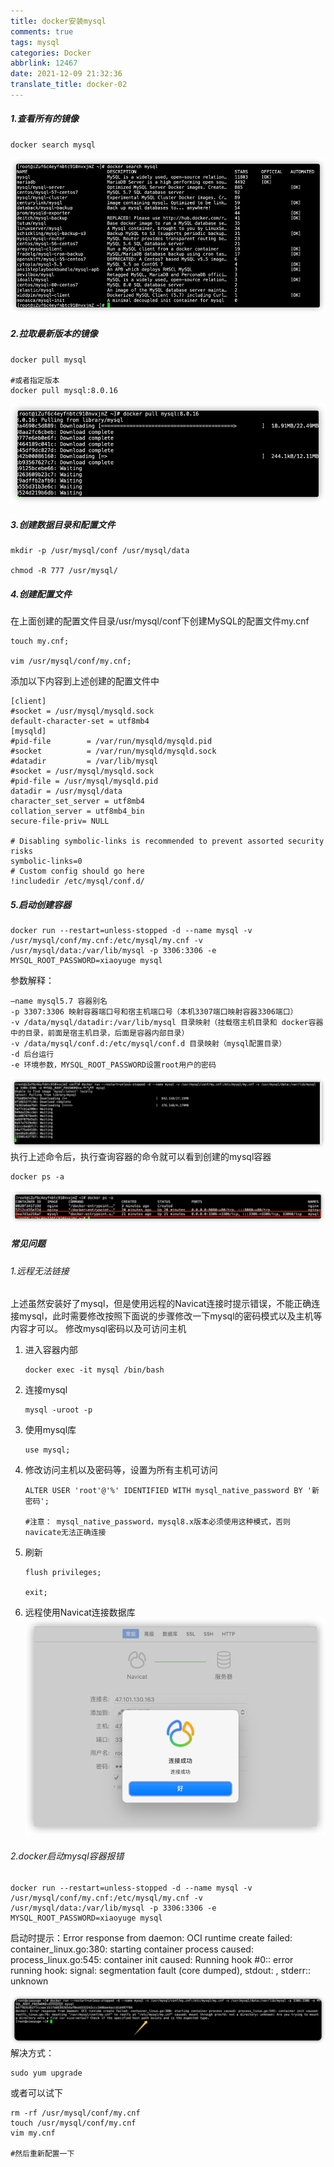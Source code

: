 ```yaml
---
title: docker安装mysql
comments: true
tags: mysql
categories: Docker
abbrlink: 12467
date: 2021-12-09 21:32:36
translate_title: docker-02
---
```

##### 1.查看所有的镜像
```shell
docker search mysql
```
![](./docker-mysql/1.png)
##### 2.拉取最新版本的镜像
```shell
docker pull mysql

#或者指定版本
docker pull mysql:8.0.16
```
![](./docker-mysql/2.png)

##### 3.创建数据目录和配置文件
```shell
mkdir -p /usr/mysql/conf /usr/mysql/data

chmod -R 777 /usr/mysql/
```
##### 4.创建配置文件
在上面创建的配置文件目录/usr/mysql/conf下创建MySQL的配置文件my.cnf
```shell
touch my.cnf;

vim /usr/mysql/conf/my.cnf;
```
添加以下内容到上述创建的配置文件中
```properties
[client]
#socket = /usr/mysql/mysqld.sock
default-character-set = utf8mb4
[mysqld]
#pid-file        = /var/run/mysqld/mysqld.pid
#socket          = /var/run/mysqld/mysqld.sock
#datadir         = /var/lib/mysql
#socket = /usr/mysql/mysqld.sock
#pid-file = /usr/mysql/mysqld.pid
datadir = /usr/mysql/data
character_set_server = utf8mb4
collation_server = utf8mb4_bin
secure-file-priv= NULL

# Disabling symbolic-links is recommended to prevent assorted security risks
symbolic-links=0
# Custom config should go here
!includedir /etc/mysql/conf.d/
```
##### 5.启动创建容器
```shell
docker run --restart=unless-stopped -d --name mysql -v /usr/mysql/conf/my.cnf:/etc/mysql/my.cnf -v /usr/mysql/data:/var/lib/mysql -p 3306:3306 -e MYSQL_ROOT_PASSWORD=xiaoyuge mysql
```
参数解释：
```text
–name mysql5.7 容器别名
-p 3307:3306 映射容器端口号和宿主机端口号（本机3307端口映射容器3306端口）
-v /data/mysql/datadir:/var/lib/mysql 目录映射（挂载宿主机目录和 docker容器中的目录，前面是宿主机目录，后面是容器内部目录）
-v /data/mysql/conf.d:/etc/mysql/conf.d 目录映射（mysql配置目录）
-d 后台运行
-e 环境参数，MYSQL_ROOT_PASSWORD设置root用户的密码
```
![启动创建容器](./docker-mysql/3.png)
执行上述命令后，执行查询容器的命令就可以看到创建的mysql容器
```shell
docker ps -a
```
![启动创建容器](./docker-mysql/4.png)

##### 常见问题

###### 1.远程无法链接
上述虽然安装好了mysql，但是使用远程的Navicat连接时提示错误，不能正确连接mysql，此时需要修改按照下面说的步骤修改一下mysql的密码模式以及主机等内容才可以。
修改mysql密码以及可访问主机
1. 进入容器内部
    ```shell
    docker exec -it mysql /bin/bash
    ```
2. 连接mysql
    ```shell
    mysql -uroot -p
    ```
3. 使用mysql库
    ```shell
    use mysql;
    ```
4. 修改访问主机以及密码等，设置为所有主机可访问
    ```shell
    ALTER USER 'root'@'%' IDENTIFIED WITH mysql_native_password BY '新密码';
    
    #注意： mysql_native_password，mysql8.x版本必须使用这种模式，否则navicate无法正确连接
    ```
5. 刷新
    ```shell
    flush privileges;
    
    exit;
    ```
6. 远程使用Navicat连接数据库
![连接](./docker-mysql/5.png)

###### 2.docker启动mysql容器报错
```shell
docker run --restart=unless-stopped -d --name mysql -v /usr/mysql/conf/my.cnf:/etc/mysql/my.cnf -v /usr/mysql/data:/var/lib/mysql -p 3306:3306 -e MYSQL_ROOT_PASSWORD=xiaoyuge mysql
```
启动时提示：Error response from daemon: OCI runtime create failed: container_linux.go:380: starting container process caused: process_linux.go:545: container init caused: Running hook #0:: error running hook: signal: segmentation fault (core dumped), stdout: , stderr:: unknown

![](./docker-mysql/6.png)
解决方式：
```shell
sudo yum upgrade
```
或者可以试下
```shell
rm -rf /usr/mysql/conf/my.cnf
touch /usr/mysql/conf/my.cnf
vim my.cnf

#然后重新配置一下
```